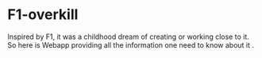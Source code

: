 # F1-overkill
Inspired by F1, it was a childhood dream of creating or working close  to it. So here is Webapp providing all the information one need to know about it . 
